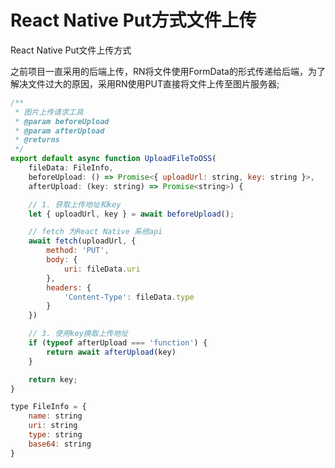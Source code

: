 # React Native Put方式文件上传
React Native Put文件上传方式<!-- more -->

之前项目一直采用的后端上传，RN将文件使用FormData的形式传递给后端，为了解决文件过大的原因，采用RN使用PUT直接将文件上传至图片服务器;
```js
/**
 * 图片上传请求工具
 * @param beforeUpload 
 * @param afterUpload 
 * @returns 
 */
export default async function UploadFileToOSS(
    fileData: FileInfo,
    beforeUpload: () => Promise<{ uploadUrl: string, key: string }>,
    afterUpload: (key: string) => Promise<string>) {

    // 1. 获取上传地址和key
    let { uploadUrl, key } = await beforeUpload();

    // fetch 为React Native 系统api
    await fetch(uploadUrl, {
        method: 'PUT',
        body: {
            uri: fileData.uri
        },
        headers: {
            'Content-Type': fileData.type
        }
    })

    // 3. 使用key换取上传地址
    if (typeof afterUpload === 'function') {
        return await afterUpload(key)
    }

    return key;
}

type FileInfo = {
    name: string
    uri: string
    type: string
    base64: string
}
```

